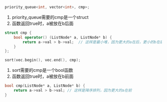 

```c++
priority_queue<int, vector<int>, cmp>;
```
1. priority_queue需要的cmp是一个struct
2. 函数返回true时，a被放在b后面
```c++
struct cmp {
    bool operator() (ListNode* a, ListNode* b) {
        return a->val > b->val;  // 这样是最小堆，因为更大的a在后，更小的b在前
    }
};
```

```cpp
sort(vec.begin(), vec.end(), cmp);
```
1. sort需要的cmp是一个bool函数
2. 函数返回true时，a被放在b前面
```cpp
bool cmp(ListNode* a, ListNode* b) {
    return a->val > b->val; // 这样是降序排列，因为更大的a在前
}
```

